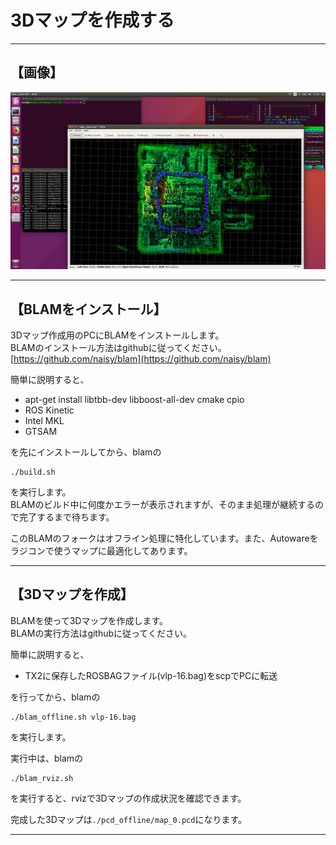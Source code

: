 # 3Dマップを作成する
<hr>

## 【画像】
![](./img/blam.png)
<hr>

## 【BLAMをインストール】
3Dマップ作成用のPCにBLAMをインストールします。<br>
BLAMのインストール方法はgithubに従ってください。<br>
[https://github.com/naisy/blam](https://github.com/naisy/blam)

簡単に説明すると、<br>
* apt-get install libtbb-dev libboost-all-dev cmake cpio<br>
* ROS Kinetic<br>
* Intel MKL<br>
* GTSAM<br>

を先にインストールしてから、blamの<br>
```
./build.sh
```
を実行します。<br>
BLAMのビルド中に何度かエラーが表示されますが、そのまま処理が継続するので完了するまで待ちます。<br>

このBLAMのフォークはオフライン処理に特化しています。また、Autowareをラジコンで使うマップに最適化してあります。<br>

<hr>

## 【3Dマップを作成】
BLAMを使って3Dマップを作成します。<br>
BLAMの実行方法はgithubに従ってください。<br>

簡単に説明すると、<br>
* TX2に保存したROSBAGファイル(vlp-16.bag)をscpでPCに転送<br>

を行ってから、blamの<br>
```
./blam_offline.sh vlp-16.bag
```
を実行します。<br>

実行中は、blamの<br>
```
./blam_rviz.sh
```
を実行すると、rvizで3Dマップの作成状況を確認できます。

完成した3Dマップは`./pcd_offline/map_0.pcd`になります。<br>

<hr>
